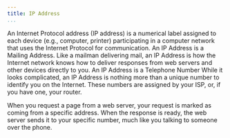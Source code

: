 ```yaml
---
title: IP Address
...
```


<M4Definition source="Wikipedia" href="http://en.wikipedia.org/wiki/IP_address">
  An Internet Protocol address (IP address) is a numerical label assigned to
  each device (e.g., computer, printer) participating in a computer network
  that uses the Internet Protocol for communication.
</M4Definition>

<Metaphor id="mail">
<M4Title>An IP Address is a Mailing Address.</M4Title>
Like a mailman delivering mail, an IP Address is how the Internet network knows
how to deliver responses from web servers and other devices directly to you.
<M4Author handle="clintandrewhall" href="http://www.github.com/clintandrewhall" />
</Metaphor>

<Metaphor id="phone" image="telephone">
<M4Title>An IP Address is a Telephone Number</M4Title>
While it looks complicated, an IP Address is nothing more than a unique number
to identify you on the Internet.  These numbers are assigned by your ISP, or,
if you have one, your router.

When you request a page from a web server, your request is marked as coming
from a specific address. When the response is ready, the web server sends it to
your specific number, much like you talking to someone over the phone.
<M4Author handle="clintandrewhall" href="http://www.github.com/clintandrewhall" />
</Metaphor>
